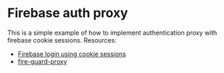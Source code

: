 # Firebase auth proxy

This is a simple example of how to implement authentication proxy with firebase cookie sessions.
Resources: 
* [Firebase login using cookie sessions](https://www.geeksforgeeks.org/firebase-sign-in-with-google-authentication-in-node-js-using-firebase-ui-and-cookie-sessions/)
* [fire-guard-proxy](https://github.com/saadzafar/fire-guard-proxy/blob/master/proxy.js)